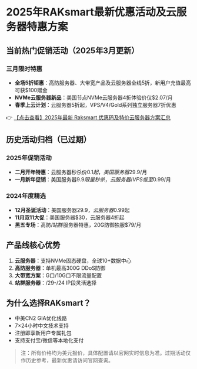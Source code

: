 # 2025年RAKsmart最新优惠活动及云服务器特惠方案

## 当前热门促销活动（2025年3月更新）

### 三月限时特惠
- **全场5折钜惠**：高防服务器、大带宽产品及云服务器全线5折，新用户充值最高可获$100赠金
- **NVMe云服务器新品**：美国节点NVMe云服务器4折体验价仅$2.07/月
- **春季上云计划**：云服务器5折起，VPS/V4/Gold系列独立服务器7折优惠

👉 [【点击查看】2025年最新 Raksmart 优惠码及特价云服务器方案汇总](https://bit.ly/raksmart)

## 历史活动归档（已过期）

### 2025年促销活动
- **二月开年特惠**：云服务器秒杀价$0.1起，美国服务器$29.9/月
- **一月新年促销**：美国服务器$9.9限量秒杀，云服务器/VPS低至$0.99/月

### 2024年度精选
- **12月圣诞活动**：美国服务器$29.9，云服务器$0.99起
- **11月双11大促**：美国服务器$30，云服务器4折起
- **黑五专场**：高防/站群服务器特惠，20G防御独服$79/月

## 产品线核心优势
1. **云服务器**：支持NVMe固态硬盘，全球10+数据中心
2. **高防服务器**：单机最高300G DDoS防御
3. **大带宽方案**：G口/10G口不限流量配置
4. **站群服务器**：/29-/24 IP段灵活选择

## 为什么选择RAKsmart？
- 中美CN2 GIA优化线路
- 7×24小时中文技术支持
- 注册即享新用户专属礼包
- 支持支付宝/微信等本地化支付

> 注：所有价格均为美元报价，具体配置请以官网实时信息为准。过期活动仅作历史参考，最新优惠请访问官网查询。